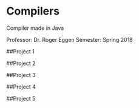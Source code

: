 # Compilers
Compiler made in Java

Professor: Dr. Roger Eggen
Semester: Spring 2018

##Project 1

##Project 2

##Project 3

##Project 4

##Project 5

